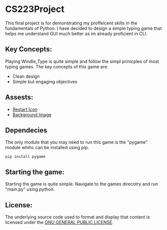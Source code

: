 # CS223Project

This final project is for demonstrating my proffeicent skills in the fundamentals of Python. I have decided to design a simple typing game that helps me understand GUI much better as im already proficient in CLI.

## Key Concepts:
Playing Windle_Type is quite simple and follow the simpl prinicples of most typing games. The key concepts of this game are:
- Clean design
- Simple but engaging objectives

## Assests:
- [Restart Icon](https://iconsplace.com/white-icons/restart-icon-18/)
- [Background Image](https://vsthemes.org/uploads/posts/2020-04/1586853771_daniel-leone-v7datklzzaw-unsplash-modded.jpg)

## Dependecies
The only module that you may need to run this game is the "pygame" module whihc can be installed using pip.

`pip install pygame`

## Starting the game:
Starting the game is quite simple. Navigate to the games direcotry and run "main.py" using python.

## License:
The underlying source code used to format and display that content is licensed under the [GNU GENERAL PUBLIC LICENSE](https://github.com/windlej/CS223Project/commit/43c06a426282e5a8a71aa25b0051ddfa8406bc63).
